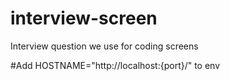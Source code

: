 # interview-screen

Interview question we use for coding screens

#Add HOSTNAME="http://localhost:{port}/" to env
